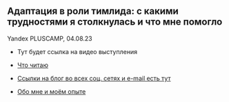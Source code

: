 ## Адаптация в роли тимлида: с какими трудностями я столкнулась и что мне помогло
Yandex PLUSCAMP, 04.08.23

- Тут будет ссылка на видео выступления

- [Что читаю](../book_list.md)

- [Ссылки на блог во всех соц. сетях и e-mail есть тут](../README.md)

- [Обо мне и моём опыте](../about_me.md)
